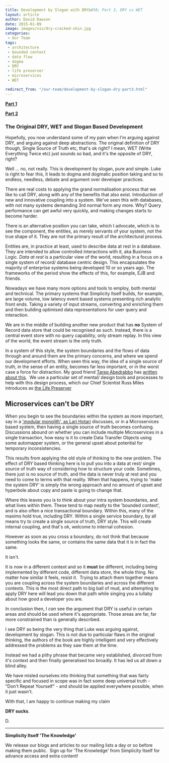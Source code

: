```yaml
---
title: Development by Slogan with DRY&#58; Part 3, DRY vs WET
layout: article
author: David Dawson
date: 2015-01-09
image: images/vis/dry-cracked-skin.jpg
categories:
 - Our Team
tags:
 - architecture
 - bounded context
 - data flow
 - dogma
 - DRY
 - life preserver
 - microservices
 - WET

redirect_from: "/our-team/development-by-slogan-dry-part3.html"
---
```

<a title="Development by Slogan:Part 1, Really DRY" href="/our-team/development-by-slogan-dry-part1/" target="_blank"><strong>Part 1</strong></a>

<a title="Development by Slogan with DRY: Part 2, The Tower of Coupling" href="/our-team/development-by-slogan-dry-part2/" target="_blank"><strong>Part 2</strong></a>
<h3>The Original DRY, WET and Slogan Based Development</h3>
Hopefully, you now understand some of my pain when I'm arguing against DRY, and arguing against deep abstractions. The original definition of DRY though, Single Source of Truth etc, that's ok right? I mean, WET (Write Everything Twice etc) just sounds so bad, and it's the opposite of DRY, right?

Well ... no, not really. This is development by slogan, pure and simple. Luke is right to fear this, it leads to dogma and dogmatic position taking and so to endless, needless, debate and argument over developer practices.

There are real costs to applying the grand normalisation process that we like to call DRY, along with any of the benefits that also exist. Introduction of new and innovative coupling into a system. We've seen this with databases, with not many systems demanding 3rd normal form any more. Why? Query performance can get awful very quickly, and making changes starts to become harder.

There is an alternative position you can take, which I advocate, which is to see the component, the entities, as merely servants of your system, not the true shape of it. They are not the primary result of the architectural process.

Entities are, in practice at least, used to describe data at rest in a database. They are intended to allow controlled interactions with it, aka Business Logic. <em>Data at rest</em> is a particular view of the world, resulting in a focus on a single system of record/ database centric design. This encapsulates the majority of enterprise systems being developed 10 or so years ago. The frameworks of the period show the effects of this, for example, EJB and friends.

Nowadays we have many more options and tools to employ, both mental and technical. The primary systems that Simplicity Itself builds, for example, are large volume, low latency event based systems presenting rich analytic front ends. Taking a variety of input streams, converting and enriching them and then building optimised data representations for user query and interaction.

We are in the middle of building another new product that has <strong>no</strong> System of Record data store that could be recognised as such. Instead, there is a central event store with no query capability, only stream replay. In this view of the world, the event stream is the only truth.

In a system of this style, the system boundaries and the flows of data through and around them are the primary concerns, and where we spend our development efforts. When seen this way, the idea of a single source of truth, in the sense of an entity, becomes far less important, or in the worst case a force for distraction. My good friend <a href="http://www.terminalstate.net/" target="_blank">Tareq Abedrabbo</a> has <a href="http://www.terminalstate.net/2013/12/the-warehouse-and-shop-floor-separation.html" target="_blank">written about this</a>.  We use a particular set of mental/ design tools and processes to help with this design process, which our Chief Scientist Russ Miles introduces as <a href="/public/latest-news/what-the-life-preserver-tool-does-an-intro/" target="_blank">the Life Preserver</a>
<h2>Microservices can't be DRY</h2>
When you begin to see the boundaries within the system as more important, say in a <a href="http://www.slideshare.net/lhotari/ggx-2014-lari-hotari-modular-monoliths-with-spring-boot-and-grails-3" target="_blank">'modular monolith', as Lari Hotari</a> discusses, or in a Microservices based system, then having a single source of truth becomes confusing. Discussions abound on whether you can include multiple Microservices in a single transaction, how easy is it to create Data Transfer Objects using some automapper system, or the general upset about potential for temporary inconsistencies.

This results from applying the old style of thinking to the new problem. The effect of DRY based thinking here is to pull you into a data at rest/ single source of truth way of considering how to structure your code. Sometimes, there just is no source of truth, and the data is never truly at rest and you need to come to terms with that reality. When that happens, trying to 'make the system DRY' is simply the wrong approach and no amount of upset and hyperbole about copy and paste is going to change that.

Where this leaves you is to think about your intra system boundaries, and what lives within them. These tend to map neatly to the 'bounded context', and is also often a nice transactional boundary. Within this, many of the maxims hold true, including DRY. Within a single service boundary, by all means try to create a single source of truth, DRY style. This will create internal coupling, and that's ok, welcome to internal cohesion.

However as soon as you cross a boundary, do not think that because something looks the same, or contains the same data that it is in fact the same.

It isn't.

It is now in a different context and so it <strong>must</strong> be different, including being implemented by different code, different data store, the whole thing. No matter how similar it feels, resist it.  Trying to attach them together means you are coupling across the system boundaries and across the different contexts. This is the most direct path to big ball of mud, and attempting to apply DRY here will lead you down that path while singing you a lullaby about how good a developer you are.

In conclusion then, I <em>can</em> see the argument that DRY is useful in certain areas and should be used where it's appropriate. Those areas are far, far more constrained than is generally described.

I see DRY as being the very thing that Luke was arguing against, development by slogan. This is not due to particular flaws in the original thinking, the authors of the book are highly intelligent and very effectively addressed the problems as they saw them at the time.

Instead we had a pithy phrase that became very established, divorced from it's context and then finally generalised too broadly. It has led us all down a blind alley.

We have misled ourselves into thinking that something that was fairly specific and focused in scope was in fact some deep universal truth - "Don't Repeat Yourself" - and should be applied everywhere possible, when it just wasn't.

With that, I am happy to continue making my claim

<strong>DRY sucks</strong>.

D.

<hr />

<strong>Simplicity Itself 'The Knowledge'</strong>

We release our blogs and articles to our mailing lists a day or so before making them public.  Sign up for 'The Knowledge' from Simplicity Itself for advance access and extra content!

